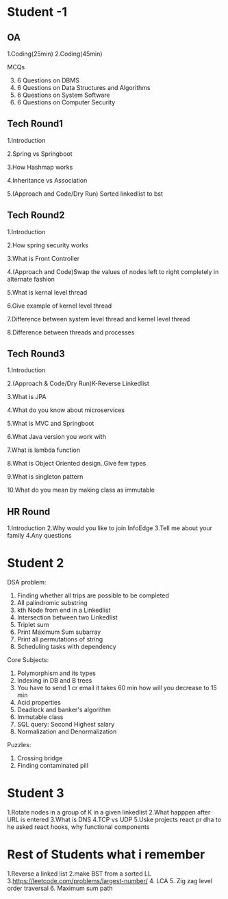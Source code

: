 # Student -1
OA
----
1.Coding(25min)
2.Coding(45min)

MCQs

3. 6 Questions on DBMS
4. 6 Questions on Data Structures and Algorithms
5. 6 Questions on System Software
6. 6 Questions on Computer Security

Tech Round1
--------
1.Introduction

2.Spring vs Springboot

3.How Hashmap works

4.Inheritance vs Association

5.(Approach and Code/Dry Run) Sorted linkedlist to bst

Tech Round2
-----------------
1.Introduction

2.How spring security works

3.What is Front Controller

4.(Approach and Code)Swap the values of nodes left to right completely in alternate fashion

5.What is kernal level thread

6.Give example of kernel level thread

7.Difference between system level thread and kernel level thread

8.Difference between threads and processes

Tech Round3
----------------
1.Introduction

2.(Approach & Code/Dry Run)K-Reverse Linkedlist

3.What is JPA

4.What do you know about microservices

5.What is MVC and Springboot

6.What Java version you work with

7.What is lambda function

8.What is Object Oriented design..Give few types

9.What is singleton pattern

10.What do you mean by making class as immutable

HR Round
---------------
1.Introduction
2.Why would you like to join InfoEdge
3.Tell me about your family
4.Any questions

# Student 2
DSA problem:
1. Finding whether all trips are possible to be completed
2. All palindromic substring
3. kth Node from end in a Linkedlist
4. Intersection between two Linkedlist
5. Triplet sum
6. Print Maximum Sum subarray 
7. Print all permutations of string
8. Scheduling tasks with dependency


Core Subjects:
1. Polymorphism and its types
2. Indexing in DB and B trees
3. You have to send 1 cr email it takes 60 min how will you decrease to 15 min
4. Acid properties
5. Deadlock and banker's algorithm
6. Immutable class
7. SQL query: Second Highest salary
8. Normalization and Denormalization


Puzzles:
1. Crossing bridge
2. Finding contaminated pill

# Student 3

1.Rotate nodes in a group of K in a given linkedlist
2.What happpen after URL is entered 
3.What is DNS
4.TCP vs UDP
5.Uske projects react pr dha to he asked react hooks, why functional components 


# Rest of Students what i remember 

1.Reverse a linked list 
2.make BST from a sorted LL
3.https://leetcode.com/problems/largest-number/
4. LCA 
5. Zig zag level order traversal 
6. Maximum sum path 
